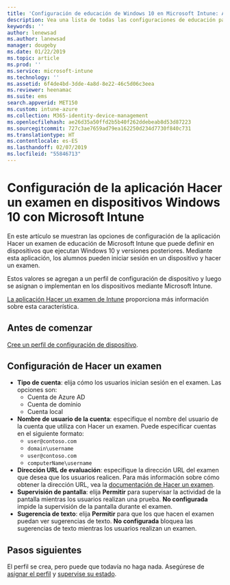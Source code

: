 ```yaml
---
title: 'Configuración de educación de Windows 10 en Microsoft Intune: Azure | Microsoft Docs'
description: Vea una lista de todas las configuraciones de educación para dispositivos Windows 10. Use estas configuraciones en un perfil de configuración de dispositivo con la aplicación Hacer un examen, elija cómo los usuarios o alumnos inician sesión, supervise la pantalla durante el examen y mucho más en Intune.
keywords: ''
author: lenewsad
ms.author: lanewsad
manager: dougeby
ms.date: 01/22/2019
ms.topic: article
ms.prod: ''
ms.service: microsoft-intune
ms.technology: ''
ms.assetid: 6f4de4bd-3dde-4a8d-8e22-46c5d06c3eea
ms.reviewer: heenamac
ms.suite: ems
search.appverid: MET150
ms.custom: intune-azure
ms.collection: M365-identity-device-management
ms.openlocfilehash: ae26d35a50ffd2b5b40f262ddebeab8d53d87223
ms.sourcegitcommit: 727c3ae7659ad79ea162250d234d7730f840c731
ms.translationtype: HT
ms.contentlocale: es-ES
ms.lasthandoff: 02/07/2019
ms.locfileid: "55846713"
---
```

# <a name="configure-the-take-a-test-app-on-windows-10-devices-using-intune"></a>Configuración de la aplicación Hacer un examen en dispositivos Windows 10 con Microsoft Intune

En este artículo se muestran las opciones de configuración de la aplicación Hacer un examen de educación de Microsoft Intune que puede definir en dispositivos que ejecutan Windows 10 y versiones posteriores. Mediante esta aplicación, los alumnos pueden iniciar sesión en un dispositivo y hacer un examen.

Estos valores se agregan a un perfil de configuración de dispositivo y luego se asignan o implementan en los dispositivos mediante Microsoft Intune.

[La aplicación Hacer un examen de Intune](education-settings-configure.md) proporciona más información sobre esta característica.

## <a name="before-you-begin"></a>Antes de comenzar

[Cree un perfil de configuración de dispositivo](education-settings-configure.md#create-a-device-profile).

## <a name="take-a-test-settings"></a>Configuración de Hacer un examen

- **Tipo de cuenta**: elija cómo los usuarios inician sesión en el examen. Las opciones son:
  - Cuenta de Azure AD
  - Cuenta de dominio
  - Cuenta local
- **Nombre de usuario de la cuenta**: especifique el nombre del usuario de la cuenta que utiliza con Hacer un examen. Puede especificar cuentas en el siguiente formato:
  - `user@contoso.com`
  - `domain\username`
  - `user@contoso.com`
  - `computerName\username`
- **Dirección URL de evaluación**: especifique la dirección URL del examen que desea que los usuarios realicen. Para más información sobre cómo obtener la dirección URL, vea la [documentación de Hacer un examen](https://docs.microsoft.com/education/windows/take-tests-in-windows-10).
- **Supervisión de pantalla**: elija **Permitir** para supervisar la actividad de la pantalla mientras los usuarios realizan una prueba. **No configurada** impide la supervisión de la pantalla durante el examen.
- **Sugerencia de texto**: elija **Permitir** para que los que hacen el examen puedan ver sugerencias de texto. **No configurada** bloquea las sugerencias de texto mientras los usuarios realizan un examen.

## <a name="next-steps"></a>Pasos siguientes

El perfil se crea, pero puede que todavía no haga nada. Asegúrese de [asignar el perfil](device-profile-assign.md) y [supervise su estado](device-profile-monitor.md).
